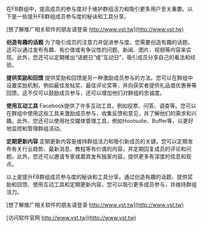 在FB群组中，提高成员的参与度对于维护群组活力和吸引更多用户至关重要。以下是一些提升FB群组成员参与度的秘诀和工具分享。

[想了解推广相关软件的朋友请登录 http://www.vst.tw](http://www.vst.tw)

**创造有趣的话题**
为了吸引成员的注意力并促进参与度，您需要创造有趣的话题。这可以通过发布有趣、有价值或有争议性的问题、新闻、图片、视频等内容来实现。此外，您还可以定期推出“话题日”或“互动日”，吸引成员分享自己的看法和经验。

**提供奖励和回馈**
提供奖励和回馈是另一种激励成员参与的方法。您可以在群组中设置奖励机制，例如最佳发帖奖、最佳评论奖等，并向获奖者提供礼品或优惠券等回馈。这不仅可以鼓励成员参与，还可以增加他们对群组的忠诚度。

**使用互动工具**
Facebook提供了许多互动工具，例如投票、问答、调查等。您可以在群组中使用这些工具来激励成员参与，收集反馈和意见，并了解他们的需求和兴趣。此外，您还可以使用社交媒体管理工具，例如Hootsuite、Buffer等，以更好地监控和管理群组活动。

**定期更新内容**
定期更新内容是维持群组活力和吸引新成员的关键。您可以定期发布有关行业趋势、最新消息、教程等有价值的内容，并定期回复成员的评论和问题。此外，您还可以邀请专家或嘉宾发布独家内容，提供更多有深度的信息和观点。

以上是提升FB群组成员参与度的秘诀和工具分享。通过创造有趣的话题、提供奖励和回馈、使用互动工具和定期更新内容，您可以吸引更多成员参与，并维持群组活力。

[想了解推广相关软件的朋友请登录 http://www.vst.tw](http://www.vst.tw)


[访问软件官网 http://www.vst.tw](http://www.vst.tw)

